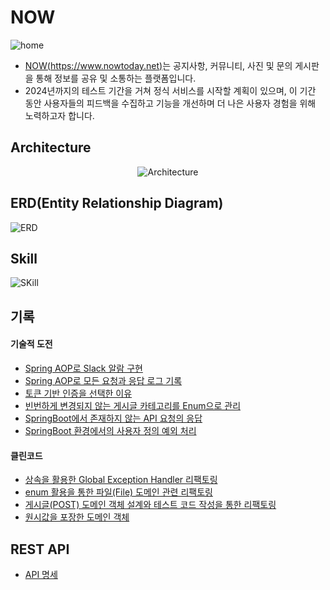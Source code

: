 # NOW

![home](https://github.com/hbkuk/now-back-end/assets/109803585/5e96cfb3-70b1-4273-8443-f2fd836185a8)

- [NOW(https://www.nowtoday.net)](https://www.nowtoday.net)는 공지사항, 커뮤니티, 사진 및 문의 게시판을 통해 정보를 공유 및 소통하는 플랫폼입니다.
- 2024년까지의 테스트 기간을 거쳐 정식 서비스를 시작할 계획이 있으며, 이 기간 동안 사용자들의 피드백을 수집하고 기능을 개선하며 더 나은 사용자 경험을 위해 노력하고자 합니다.


## Architecture
<p align="center">
  <img src="https://github.com/hbkuk/now-back-end/assets/109803585/c3e81bb2-ac89-4f8d-96bf-6df12ca417bf" alt="Architecture" width="number" />
</p>


## ERD(Entity Relationship Diagram)
![ERD](https://github.com/hbkuk/blog/assets/109803585/187bb7b8-80ec-49be-9c27-cc535ba5cfb0)


## Skill
![SKill](https://github.com/hbkuk/now-back-end/assets/109803585/6077e4e5-2946-44b0-b65d-a135f1af6cd6)


## 기록

#### 기술적 도전
- [Spring AOP로 Slack 알람 구현](https://github.com/hbkuk/blog/tree/main/project/Spring%20AOP%EB%A1%9C%20Slack%20%EC%95%8C%EB%9E%8C%20%EA%B5%AC%ED%98%84)
- [Spring AOP로 모든 요청과 응답 로그 기록](https://github.com/hbkuk/blog/tree/main/project/Spring%20AOP%EB%A1%9C%20%EB%AA%A8%EB%93%A0%20%EC%9A%94%EC%B2%AD%EA%B3%BC%20%EC%9D%91%EB%8B%B5%20%EB%A1%9C%EA%B7%B8%20%EA%B8%B0%EB%A1%9D)
- [토큰 기반 인증을 선택한 이유](https://github.com/hbkuk/blog/tree/main/project/%ED%86%A0%ED%81%B0%20%EA%B8%B0%EB%B0%98%20%EC%9D%B8%EC%A6%9D%EC%9D%84%20%EC%84%A0%ED%83%9D%ED%95%9C%20%EC%9D%B4%EC%9C%A0)
- [빈번하게 변경되지 않는 게시글 카테고리를 Enum으로 관리](https://github.com/hbkuk/blog/tree/main/project/%EA%B2%8C%EC%8B%9C%EA%B8%80%20%EC%B9%B4%ED%85%8C%EA%B3%A0%EB%A6%AC%20enum)
- [SpringBoot에서 존재하지 않는 API 요청의 응답](https://github.com/hbkuk/blog/tree/main/project/%EC%A1%B4%EC%9E%AC%ED%95%98%EC%A7%80%20%EC%95%8A%EB%8A%94%20API%20%EC%9A%94%EC%B2%AD%EC%9D%98%20%EC%9D%91%EB%8B%B5)
- [SpringBoot 환경에서의 사용자 정의 예외 처리](https://github.com/hbkuk/blog/tree/main/project/%EC%98%88%EC%99%B8%20%EC%B2%98%EB%A6%AC)  


#### 클린코드
- [상속을 활용한 Global Exception Handler 리팩토링](https://github.com/hbkuk/blog/tree/main/project/%EC%83%81%EC%86%8D%EC%9D%84%20%ED%99%9C%EC%9A%A9%ED%95%9C%20Global%20Exception%20Handler%20%EB%A6%AC%ED%8C%A9%ED%86%A0%EB%A7%81)
- [enum 활용을 통한 파일(File) 도메인 관련 리팩토링](https://starting-coding.tistory.com/658)
- [게시글(POST) 도메인 객체 설계와 테스트 코드 작성을 통한 리팩토링](https://github.com/hbkuk/blog/tree/main/project/enum%20%ED%99%9C%EC%9A%A9%EC%9D%84%20%ED%86%B5%ED%95%9C%20%ED%8C%8C%EC%9D%BC(File)%20%EB%8F%84%EB%A9%94%EC%9D%B8%20%EA%B4%80%EB%A0%A8%20%EB%A6%AC%ED%8C%A9%ED%86%A0%EB%A7%81)
- [원시값을 포장한 도메인 객체](https://github.com/hbkuk/blog/tree/main/project/%EC%9B%90%EC%8B%9C%EA%B0%92%20%ED%8F%AC%EC%9E%A5)  


## REST API
- [API 명세](https://now-apis-daeab.web.app/)